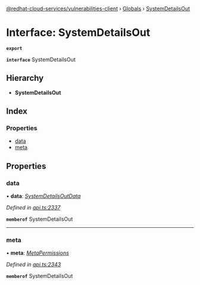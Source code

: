 [@redhat-cloud-services/vulnerabilities-client](../README.md) › [Globals](../globals.md) › [SystemDetailsOut](systemdetailsout.md)

# Interface: SystemDetailsOut

**`export`** 

**`interface`** SystemDetailsOut

## Hierarchy

* **SystemDetailsOut**

## Index

### Properties

* [data](systemdetailsout.md#data)
* [meta](systemdetailsout.md#meta)

## Properties

###  data

• **data**: *[SystemDetailsOutData](systemdetailsoutdata.md)*

*Defined in [api.ts:2337](https://github.com/RedHatInsights/javascript-clients/blob/master/packages/vulnerabilities/api.ts#L2337)*

**`memberof`** SystemDetailsOut

___

###  meta

• **meta**: *[MetaPermissions](metapermissions.md)*

*Defined in [api.ts:2343](https://github.com/RedHatInsights/javascript-clients/blob/master/packages/vulnerabilities/api.ts#L2343)*

**`memberof`** SystemDetailsOut
